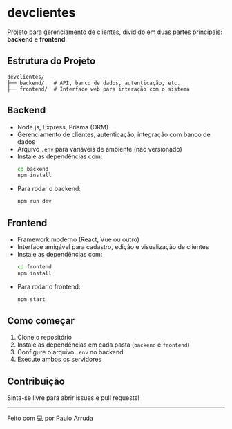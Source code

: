 # devclientes

Projeto para gerenciamento de clientes, dividido em duas partes principais: **backend** e **frontend**.

## Estrutura do Projeto

```
devclientes/
├── backend/   # API, banco de dados, autenticação, etc.
├── frontend/  # Interface web para interação com o sistema
```

## Backend

- Node.js, Express, Prisma (ORM)
- Gerenciamento de clientes, autenticação, integração com banco de dados
- Arquivo `.env` para variáveis de ambiente (não versionado)
- Instale as dependências com:
  ```bash
  cd backend
  npm install
  ```
- Para rodar o backend:
  ```bash
  npm run dev
  ```

## Frontend

- Framework moderno (React, Vue ou outro)
- Interface amigável para cadastro, edição e visualização de clientes
- Instale as dependências com:
  ```bash
  cd frontend
  npm install
  ```
- Para rodar o frontend:
  ```bash
  npm start
  ```

## Como começar

1. Clone o repositório
2. Instale as dependências em cada pasta (`backend` e `frontend`)
3. Configure o arquivo `.env` no backend
4. Execute ambos os servidores

## Contribuição

Sinta-se livre para abrir issues e pull requests!

---

Feito com 💻 por Paulo Arruda